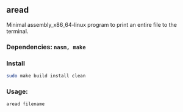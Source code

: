 ## aread
Minimal assembly_x86_64-linux program to print an entire file to the terminal.

### Dependencies: ```nasm, make```

### Install
```bash
sudo make build install clean
```

### Usage: 
```bash
aread filename
```
